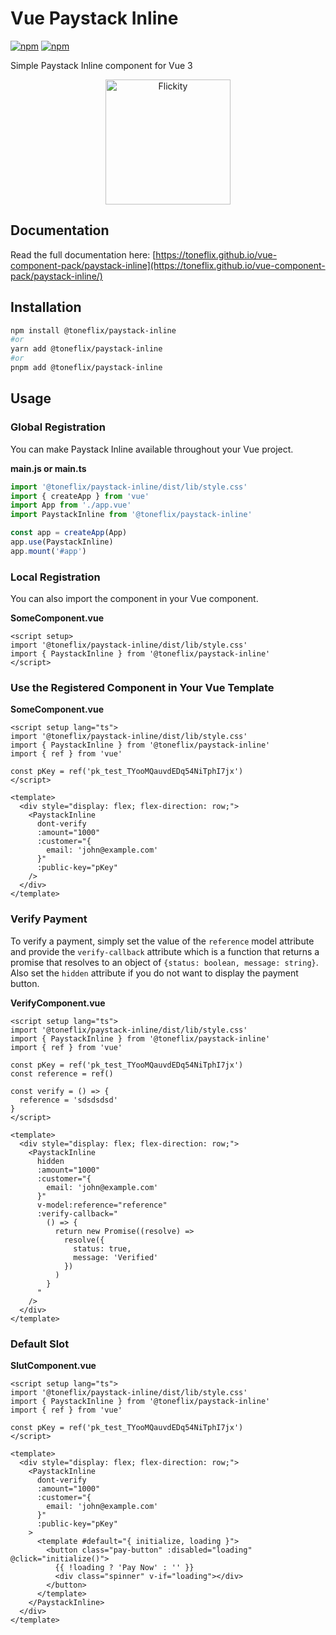 # Vue Paystack Inline

[![npm](https://img.shields.io/npm/v/@toneflix/paystack-inline.svg?style=flat-square)](https://www.npmjs.com/package/@toneflix/paystack-inline)
[![npm](https://img.shields.io/npm/dt/@toneflix/paystack-inline.svg?style=flat-square)](https://www.npmjs.com/package/@toneflix/paystack-inline)

Simple Paystack Inline component for Vue 3

<p align="center">
    <img width="200" src="https://toneflix.github.io/vue-component-pack/paystack-inline/images/banner.png" alt="Flickity">
    <!--<img width="200" src="https://vuejs.org/images/logo.png" alt="Vue.js">-->
</p>

## Documentation

Read the full documentation here: [https://toneflix.github.io/vue-component-pack/paystack-inline](https://toneflix.github.io/vue-component-pack/paystack-inline/)

## Installation

```bash
npm install @toneflix/paystack-inline
#or
yarn add @toneflix/paystack-inline
#or
pnpm add @toneflix/paystack-inline
```

## Usage

### Global Registration

You can make Paystack Inline available throughout your Vue project.

**main.js or main.ts**

```js
import '@toneflix/paystack-inline/dist/lib/style.css'
import { createApp } from 'vue'
import App from './app.vue'
import PaystackInline from '@toneflix/paystack-inline'

const app = createApp(App)
app.use(PaystackInline)
app.mount('#app')
```

### Local Registration

You can also import the component in your Vue component.

**SomeComponent.vue**

```vue
<script setup>
import '@toneflix/paystack-inline/dist/lib/style.css'
import { PaystackInline } from '@toneflix/paystack-inline'
</script>
```

### Use the Registered Component in Your Vue Template

**SomeComponent.vue**

```vue
<script setup lang="ts">
import '@toneflix/paystack-inline/dist/lib/style.css'
import { PaystackInline } from '@toneflix/paystack-inline'
import { ref } from 'vue'

const pKey = ref('pk_test_TYooMQauvdEDq54NiTphI7jx')
</script>

<template>
  <div style="display: flex; flex-direction: row;">
    <PaystackInline
      dont-verify
      :amount="1000"
      :customer="{
        email: 'john@example.com'
      }"
      :public-key="pKey"
    />
  </div>
</template>
```

### Verify Payment

To verify a payment, simply set the value of the `reference` model attribute and provide the `verify-callback` attribute which is a function that returns a promise that resolves to an object of `{status: boolean, message: string}`. Also set the `hidden` attribute if you do not want to display the payment button.

**VerifyComponent.vue**

```vue
<script setup lang="ts">
import '@toneflix/paystack-inline/dist/lib/style.css'
import { PaystackInline } from '@toneflix/paystack-inline'
import { ref } from 'vue'

const pKey = ref('pk_test_TYooMQauvdEDq54NiTphI7jx')
const reference = ref()

const verify = () => {
  reference = 'sdsdsdsd'
}
</script>

<template>
  <div style="display: flex; flex-direction: row;">
    <PaystackInline
      hidden
      :amount="1000"
      :customer="{
        email: 'john@example.com'
      }"
      v-model:reference="reference"
      :verify-callback="
        () => {
          return new Promise((resolve) =>
            resolve({
              status: true,
              message: 'Verified'
            })
          )
        }
      "
    />
  </div>
</template>
```

### Default Slot

**SlutComponent.vue**

```vue
<script setup lang="ts">
import '@toneflix/paystack-inline/dist/lib/style.css'
import { PaystackInline } from '@toneflix/paystack-inline'
import { ref } from 'vue'

const pKey = ref('pk_test_TYooMQauvdEDq54NiTphI7jx')
</script>

<template>
  <div style="display: flex; flex-direction: row;">
    <PaystackInline
      dont-verify
      :amount="1000"
      :customer="{
        email: 'john@example.com'
      }"
      :public-key="pKey"
    >
      <template #default="{ initialize, loading }">
        <button class="pay-button" :disabled="loading" @click="initialize()">
          {{ !loading ? 'Pay Now' : '' }}
          <div class="spinner" v-if="loading"></div>
        </button>
      </template>
    </PaystackInline>
  </div>
</template>
```
